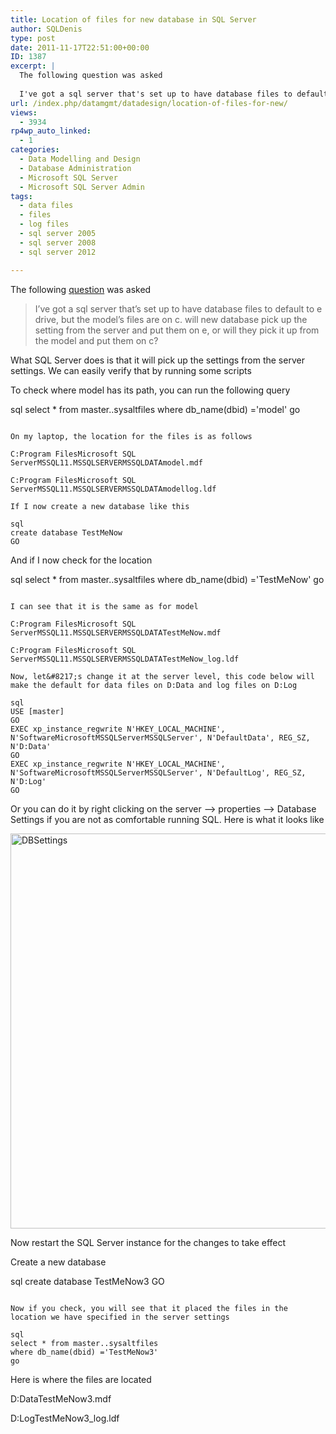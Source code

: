 ```yaml
---
title: Location of files for new database in SQL Server
author: SQLDenis
type: post
date: 2011-11-17T22:51:00+00:00
ID: 1387
excerpt: |
  The following question was asked
  
  I've got a sql server that's set up to have database files to default to e drive, but the model's files are on c. will new database pick up the setting from the server and put them on e, or will they pick it up from t&hellip;
url: /index.php/datamgmt/datadesign/location-of-files-for-new/
views:
  - 3934
rp4wp_auto_linked:
  - 1
categories:
  - Data Modelling and Design
  - Database Administration
  - Microsoft SQL Server
  - Microsoft SQL Server Admin
tags:
  - data files
  - files
  - log files
  - sql server 2005
  - sql server 2008
  - sql server 2012

---
```

The following [question][1] was asked

> I&#8217;ve got a sql server that&#8217;s set up to have database files to default to e drive, but the model&#8217;s files are on c. will new database pick up the setting from the server and put them on e, or will they pick it up from the model and put them on c?

What SQL Server does is that it will pick up the settings from the server settings. We can easily verify that by running some scripts

To check where model has its path, you can run the following query

sql
select * from master..sysaltfiles
where db_name(dbid) ='model'
go
```

On my laptop, the location for the files is as follows
  
C:Program FilesMicrosoft SQL ServerMSSQL11.MSSQLSERVERMSSQLDATAmodel.mdf
  
C:Program FilesMicrosoft SQL ServerMSSQL11.MSSQLSERVERMSSQLDATAmodellog.ldf

If I now create a new database like this

sql
create database TestMeNow
GO
```

And if I now check for the location

sql
select * from master..sysaltfiles
where db_name(dbid) ='TestMeNow'
go
```

I can see that it is the same as for model

C:Program FilesMicrosoft SQL ServerMSSQL11.MSSQLSERVERMSSQLDATATestMeNow.mdf
  
C:Program FilesMicrosoft SQL ServerMSSQL11.MSSQLSERVERMSSQLDATATestMeNow_log.ldf

Now, let&#8217;s change it at the server level, this code below will make the default for data files on D:Data and log files on D:Log

sql
USE [master]
GO
EXEC xp_instance_regwrite N'HKEY_LOCAL_MACHINE', N'SoftwareMicrosoftMSSQLServerMSSQLServer', N'DefaultData', REG_SZ, N'D:Data'
GO
EXEC xp_instance_regwrite N'HKEY_LOCAL_MACHINE', N'SoftwareMicrosoftMSSQLServerMSSQLServer', N'DefaultLog', REG_SZ, N'D:Log'
GO
```

Or you can do it by right clicking on the server &#8211;> properties &#8211;> Database Settings if you are not as comfortable running SQL. Here is what it looks like
  
[<img src="http://farm7.static.flickr.com/6043/6355955641_8d0daa2731_b.jpg" width="704" height="632" alt="DBSettings" />][2]

Now restart the SQL Server instance for the changes to take effect
  
Create a new database

sql
create database TestMeNow3
GO
```

Now if you check, you will see that it placed the files in the location we have specified in the server settings

sql
select * from master..sysaltfiles
where db_name(dbid) ='TestMeNow3'
go
```

Here is where the files are located
  
D:DataTestMeNow3.mdf
  
D:LogTestMeNow3_log.ldf

 [1]: http://forum.ltd.local/viewtopic.php?f=22&t=15783
 [2]: http://www.flickr.com/photos/denisgobo/6355955641/ "DBSettings "
